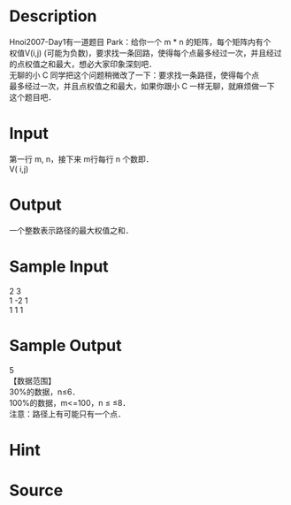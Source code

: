 
# Description

<div class="content"><p>Hnoi2007-Day1有一道题目 Park：给你一个 m * n 的矩阵，每个矩阵内有个<br/>
权值V(i,j) (可能为负数)，要求找一条回路，使得每个点最多经过一次，并且经过<br/>
的点权值之和最大，想必大家印象深刻吧． <br/>
无聊的小 C 同学把这个问题稍微改了一下：要求找一条路径，使得每个点<br/>
最多经过一次，并且点权值之和最大，如果你跟小 C 一样无聊，就麻烦做一下<br/>
这个题目吧．</p></div>

# Input

<div class="content"><p>第一行 m, n，接下来 m行每行 n 个数即． <br/>
V( i,j)</p></div>

# Output

<div class="content"><p>一个整数表示路径的最大权值之和．</p></div>

# Sample Input

<div class="content"><span class="sampledata">2 3 <br/>
1 -2 1 <br/>
1 1 1 <br/>
</span></div>

# Sample Output

<div class="content"><span class="sampledata">5 <br/>
【数据范围】 <br/>
   30%的数据，n≤6． <br/>
   100%的数据，m&lt;=100，n ≤ ≤8． <br/>
注意：路径上有可能只有一个点． </span></div>

# Hint

<div class="content"><p></p></div>

# Source

<div class="content"><p><a href="problemset.php?search="></a></p></div>

